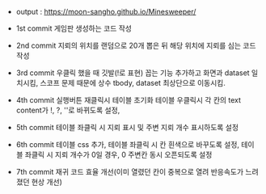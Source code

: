 * output : https://moon-sangho.github.io/Minesweeper/

* 1st commit
  게임판 생성하는 코드 작성

* 2nd commit
  지뢰의 위치를 랜덤으로 20개 뽑은 뒤 해당 위치에 지뢰를 심는 코드 작성

* 3rd commit
  우클릭 했을 때 깃발(!로 표현) 꼽는 기능 추가하고 화면과 dataset 일치시킴,
  스코프 문제 때문에 상수 tbody, dataset 최상단으로 이동시킴.

* 4th commit
  실행버튼 재클릭시 테이블 초기화
  테이블 우클릭시 각 칸의 text content가 !, ?, ''로 바뀌도록 설정,

* 5th commit
  테이블 좌클릭 시 지뢰 표시 및 주변 지뢰 개수 표시하도록 설정

* 6th commit
  테이블 css 추가, 
  테이블 좌클릭 시 칸 흰색으로 바꾸도록 설정,
  테이블 좌클릭 시 지뢰 개수가 0일 경우, 0 주변칸 동시 오픈되도록 설정

* 7th commit
  재귀 코드 효율 개선(이미 열렸던 칸이 중복으로 열려 반응속도가 느려졌던 현상 개선)